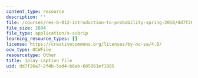 ```yaml
---
content_type: resource
description: ''
file: /courses/res-6-012-introduction-to-probability-spring-2018/dd7f26a72f4b5ad4b8ab605861ef1885_LBiYeL4qD2M.vtt
file_size: 2884
file_type: application/x-subrip
learning_resource_types: []
license: https://creativecommons.org/licenses/by-nc-sa/4.0/
ocw_type: OCWFile
resourcetype: Other
title: 3play caption file
uid: dd7f26a7-2f4b-5ad4-b8ab-605861ef1885
---
```

